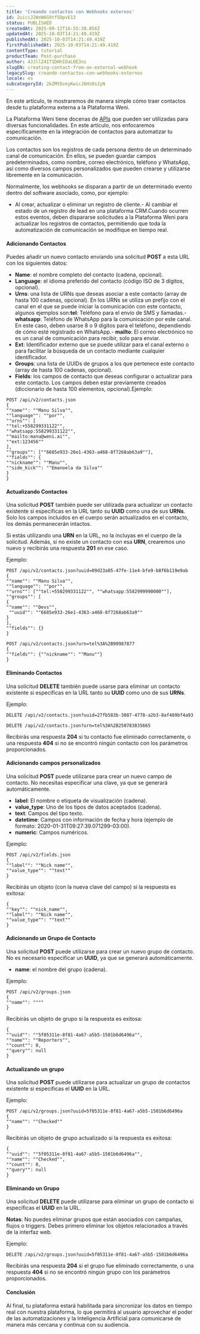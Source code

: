 ```yaml
---
title: 'Creando contactos con Webhooks externos'
id: 2uiciJ2WsW6G9tfSDpvE12
status: PUBLISHED
createdAt: 2025-09-12T16:55:38.856Z
updatedAt: 2025-10-03T14:21:49.419Z
publishedAt: 2025-10-03T14:21:49.419Z
firstPublishedAt: 2025-10-03T14:21:49.419Z
contentType: tutorial
productTeam: Post-purchase
author: 4JJllZ4I71DHhIOaLOE3nz
slugEN: creating-contact-from-an-external-webhook
legacySlug: creando-contactos-con-webhooks-externos
locale: es
subcategoryId: 2kZMtDveyKwicJ6Hs8s2yN
---
```


En este artículo, te mostraremos de manera simple cómo traer contactos desde tu plataforma externa a la Plataforma Weni.

La Plataforma Weni tiene docenas de [APIs](https://dash.weni.ai/api/flows/api/v2/explorer) que pueden ser utilizadas para diversas funcionalidades. En este artículo, nos enfocaremos específicamente en la integración de contactos para automatizar tu comunicación.

Los contactos son los registros de cada persona dentro de un determinado canal de comunicación. En ellos, se pueden guardar campos predeterminados, como nombre, correo electrónico, teléfono y WhatsApp, así como diversos campos personalizados que pueden crearse y utilizarse libremente en la comunicación.

Normalmente, los webhooks se disparan a partir de un determinado evento dentro del software asociado, como, por ejemplo:

- Al crear, actualizar o eliminar un registro de cliente.- Al cambiar el estado de un registro de lead en una plataforma CRM.Cuando ocurren estos eventos, deben dispararse solicitudes a la Plataforma Weni para actualizar los registros de contactos, permitiendo que toda la automatización de comunicación se modifique en tiempo real.

#### **Adicionando Contactos**

Puedes añadir un nuevo contacto enviando una solicitud **POST** a esta URL con los siguientes datos:

- **Name**: el nombre completo del contacto (cadena, opcional).
- **Language**: el idioma preferido del contacto (código ISO de 3 dígitos, opcional).
- **Urns**: una lista de URNs que deseas asociar a este contacto (array de hasta 100 cadenas, opcional). En los URNs se utiliza un prefijo con el canal en el que se puede iniciar la comunicación con este contacto, algunos ejemplos son:**tel**: Teléfono para el envío de SMS y llamadas.- **whatsapp**: Teléfono de WhatsApp para la comunicación por este canal. En este caso, deben usarse 8 o 9 dígitos para el teléfono, dependiendo de cómo esté registrado en WhatsApp.- **mailto**: El correo electrónico no es un canal de comunicación para recibir, solo para enviar.
- **Ext**: Identificador externo que se puede utilizar para el canal externo o para facilitar la búsqueda de un contacto mediante cualquier identificador.
- **Groups**: una lista de UUIDs de grupos a los que pertenece este contacto (array de hasta 100 cadenas, opcional).
- **Fields**: los campos de contacto que deseas configurar o actualizar para este contacto. Los campos deben estar previamente creados (diccionario de hasta 100 elementos, opcional).Ejemplo:

```
POST /api/v2/contacts.json
​{​
​""name""​:​ ​""Manu Silva""​,​
​""language""​:​ ​""por""​,​
​""urns""​:​ ​[
""tel:+558299331122""​,​
""whatsapp:​558299331122""​,
""mailto:​manu@weni.ai​"",
""ext:123456""
],​
​""groups""​:​ ​[​""6685e933-26e1-4363-a468-8f7268ab63a9""​],​
​""fields""​:​ ​{​
​""nickname""​:​ ​""Manu""​,​
​""side_kick""​:​ ​""Emanoela da Silva""​
​}
}
```

#### **Actualizando Contactos**

Una solicitud **POST** también puede ser utilizada para actualizar un contacto existente si especificas en la URL tanto su **UUID** como una de sus **URNs**. Solo los campos incluidos en el cuerpo serán actualizados en el contacto, los demás permanecerán intactos.

Si estás utilizando una **URN** en la URL, no la incluyas en el cuerpo de la solicitud. Además, si no existe un contacto con esa **URN**, crearemos uno nuevo y recibirás una respuesta **201** en ese caso.

Ejemplo:

```
POST ​/​api​/​v2​/​contacts​.​json​?​uuid​=​09d23a05​-​47fe​-​11e4​-​bfe9​-​b8f6b119e9ab
​{​
​""name""​:​ ​""Manu Silva""​,​
​""language""​:​ ​""por""​,​
​""urns""​:​ ​[​""tel:+558299331122""​,​ ​""whatsapp:5582999990000""​],​
​""groups""​:​ ​[
{​
""name""​:​ ​""Devs""​,​
​ ""uuid""​:​ ​""6685e933-26e1-4363-a468-8f7268ab63a9""​
}
],​
​""fields""​:​ ​{}​
}​

POST ​/​api​/​v2​/​contacts​.​json​?​urn​=​tel​%​3A​%​2B90987877​
{​
​""fields""​:​ ​{​""nickname""​:​ ​""Manu""​}​
}
```

#### **Eliminando Contactos**

Una solicitud **DELETE** también puede usarse para eliminar un contacto existente si especificas en la URL tanto su **UUID** como uno de sus **URNs**.

Ejemplo:

```
DELETE /api/v2/contacts.json?uuid=27fb583b-3087-4778-a2b3-8af489bf4a93

DELETE /api/v2/contacts.json?urn=tel%3A%2B250783835665
```

Recibirás una respuesta **204** si tu contacto fue eliminado correctamente, o una respuesta **404** si no se encontró ningún contacto con los parámetros proporcionados.

#### **Adicionando campos personalizados**

Una solicitud **POST** puede utilizarse para crear un nuevo campo de contacto. No necesitas especificar una clave, ya que se generará automáticamente.

- **label**: El nombre o etiqueta de visualización (cadena).
- **value_type**: Uno de los tipos de datos aceptados (cadena).
- **text**: Campos del tipo texto.
- **datetime**: Campos con información de fecha y hora (ejemplo de formato: 2020-01-31T09:27:39.071299-03:00).
- **numeric**: Campos numéricos. 

Ejemplo:

```
​POST ​/​api​/​v2​/​fields​.​json
​{​
​""label""​:​ ​""Nick name""​,​
​""value_type""​:​ ​""text""
}
```

Recibirás un objeto (con la nueva clave del campo) si la respuesta es exitosa:

```
​{​
​""key""​:​ ​""nick_name""​,​
​""label""​:​ ​""Nick name""​,​
​""value_type""​:​ ​""text""
}
```

#### **Adicionando un Grupo de Contacto**

Una solicitud **POST** puede utilizarse para crear un nuevo grupo de contacto. No es necesario especificar un **UUID**, ya que se generará automáticamente.

- **name**: el nombre del grupo (cadena).

Ejemplo:

```
POST /api/v2/groups.json
​{​
​""name""​:​ ​""""​
}
```

Recibirás un objeto de grupo si la respuesta es exitosa:

```
​{​
​""uuid""​:​ ​""5f05311e-8f81-4a67-a5b5-1501b6d6496a""​,​
​""name""​:​ ​""Reporters""​,​
​""count""​:​ ​0​,​
​""query""​:​ ​null
}
```

#### **Actualizando un grupo**

Una solicitud **POST** puede utilizarse para actualizar un grupo de contactos existente si especificas el **UUID** en la URL.

Ejemplo:

```
​POST ​/​api​/​v2​/​groups​.​json​?​uuid​=​5f05311e-8f81​-​4a67​-​a5b5​-​1501b6d6496a​
{​
​""name""​:​ ​""Checked""​
}
```

Recibirás un objeto de grupo actualizado si la respuesta es exitosa:

```
{​
​""uuid""​:​ ​""5f05311e-8f81-4a67-a5b5-1501b6d6496a""​,​
​""name""​:​ ​""Checked""​,​
​""count""​:​ ​0​,​
​""query""​:​ ​null
}
```

#### **Eliminando un Grupo**

Una solicitud **DELETE** puede utilizarse para eliminar un grupo de contacto si especificas el **UUID** en la URL.

**Notas**: No puedes eliminar grupos que están asociados con campañas, flujos o triggers. Debes primero eliminar los objetos relacionados a través de la interfaz web.

Ejemplo:

```
​DELETE ​/​api​/​v2​/​groups​.​json​?​uuid​=​5f05311e-8f81​-​4a67​-​a5b5​-​1501b6d6496a
```

Recibirás una respuesta **204** si el grupo fue eliminado correctamente, o una respuesta **404** si no se encontró ningún grupo con los parámetros proporcionados.

#### **Conclusión**

Al final, tu plataforma estará habilitada para sincronizar los datos en tiempo real con nuestra plataforma, lo que permitirá al usuario aprovechar el poder de las automatizaciones y la Inteligencia Artificial para comunicarse de manera más cercana y continua con su audiencia.
